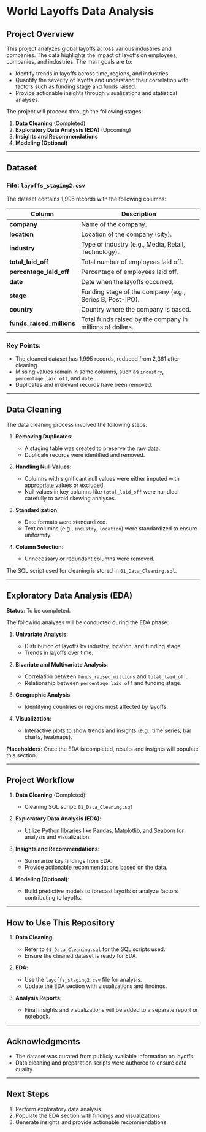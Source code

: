 # World Layoffs Data Analysis

## Project Overview
This project analyzes global layoffs across various industries and companies. The data highlights the impact of layoffs on employees, companies, and industries. The main goals are to:

- Identify trends in layoffs across time, regions, and industries.
- Quantify the severity of layoffs and understand their correlation with factors such as funding stage and funds raised.
- Provide actionable insights through visualizations and statistical analyses.

The project will proceed through the following stages:

1. **Data Cleaning** (Completed)
2. **Exploratory Data Analysis (EDA)** (Upcoming)
3. **Insights and Recommendations**
4. **Modeling (Optional)**

---

## Dataset

### File: `layoffs_staging2.csv`

The dataset contains 1,995 records with the following columns:

| Column                 | Description                                                                 |
|------------------------|-----------------------------------------------------------------------------|
| **company**            | Name of the company.                                                       |
| **location**           | Location of the company (city).                                            |
| **industry**           | Type of industry (e.g., Media, Retail, Technology).                        |
| **total_laid_off**     | Total number of employees laid off.                                        |
| **percentage_laid_off**| Percentage of employees laid off.                                          |
| **date**               | Date when the layoffs occurred.                                            |
| **stage**              | Funding stage of the company (e.g., Series B, Post-IPO).                   |
| **country**            | Country where the company is based.                                        |
| **funds_raised_millions** | Total funds raised by the company in millions of dollars.                 |

### Key Points:
- The cleaned dataset has 1,995 records, reduced from 2,361 after cleaning.
- Missing values remain in some columns, such as `industry`, `percentage_laid_off`, and `date`.
- Duplicates and irrelevant records have been removed.

---

## Data Cleaning
The data cleaning process involved the following steps:

1. **Removing Duplicates**:
   - A staging table was created to preserve the raw data.
   - Duplicate records were identified and removed.

2. **Handling Null Values**:
   - Columns with significant null values were either imputed with appropriate values or excluded.
   - Null values in key columns like `total_laid_off` were handled carefully to avoid skewing analyses.

3. **Standardization**:
   - Date formats were standardized.
   - Text columns (e.g., `industry`, `location`) were standardized to ensure uniformity.

4. **Column Selection**:
   - Unnecessary or redundant columns were removed.

The SQL script used for cleaning is stored in `01_Data_Cleaning.sql`.

---

## Exploratory Data Analysis (EDA)
**Status**: To be completed.

The following analyses will be conducted during the EDA phase:

1. **Univariate Analysis**:
   - Distribution of layoffs by industry, location, and funding stage.
   - Trends in layoffs over time.

2. **Bivariate and Multivariate Analysis**:
   - Correlation between `funds_raised_millions` and `total_laid_off`.
   - Relationship between `percentage_laid_off` and funding stage.

3. **Geographic Analysis**:
   - Identifying countries or regions most affected by layoffs.

4. **Visualization**:
   - Interactive plots to show trends and insights (e.g., time series, bar charts, heatmaps).

**Placeholders**: Once the EDA is completed, results and insights will populate this section.

---

## Project Workflow
1. **Data Cleaning** (Completed):
   - Cleaning SQL script: `01_Data_Cleaning.sql`

2. **Exploratory Data Analysis (EDA)**:
   - Utilize Python libraries like Pandas, Matplotlib, and Seaborn for analysis and visualization.

3. **Insights and Recommendations**:
   - Summarize key findings from EDA.
   - Provide actionable recommendations based on the data.

4. **Modeling (Optional)**:
   - Build predictive models to forecast layoffs or analyze factors contributing to layoffs.

---

## How to Use This Repository

1. **Data Cleaning**:
   - Refer to `01_Data_Cleaning.sql` for the SQL scripts used.
   - Ensure the cleaned dataset is ready for EDA.

2. **EDA**:
   - Use the `layoffs_staging2.csv` file for analysis.
   - Update the EDA section with visualizations and findings.

3. **Analysis Reports**:
   - Final insights and visualizations will be added to a separate report or notebook.

---

## Acknowledgments
- The dataset was curated from publicly available information on layoffs.
- Data cleaning and preparation scripts were authored to ensure data quality.

---

## Next Steps
1. Perform exploratory data analysis.
2. Populate the EDA section with findings and visualizations.
3. Generate insights and provide actionable recommendations.
```

